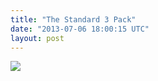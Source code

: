 ```yaml
---
title: "The Standard 3 Pack"
date: "2013-07-06 18:00:15 UTC"
layout: post
---
```


<p><img src="http://media.tumblr.com/c8840512784a16854bfe5a34e530053c/tumblr_inline_mpj0ochAGZ1qz4rgp.jpg"/></p>
